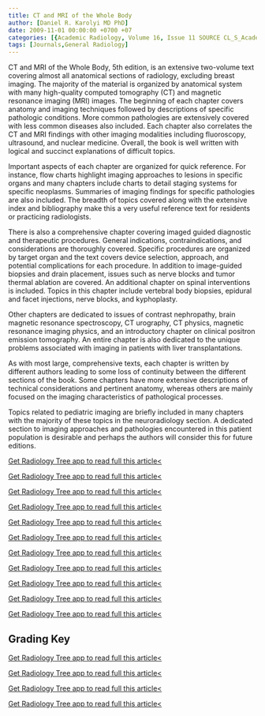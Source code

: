```yaml
---
title: CT and MRI of the Whole Body
author: [Daniel R. Karolyi MD PhD]
date: 2009-11-01 00:00:00 +0700 +07
categories: [{Academic Radiology, Volume 16, Issue 11 SOURCE CL_S_AcademicRadiologyVolume16Issue11 1}]
tags: [Journals,General Radiology]
---
```

CT and MRI of the Whole Body, 5th edition, is an extensive two-volume text covering almost all anatomical sections of radiology, excluding breast imaging. The majority of the material is organized by anatomical system with many high-quality computed tomography (CT) and magnetic resonance imaging (MRI) images. The beginning of each chapter covers anatomy and imaging techniques followed by descriptions of specific pathologic conditions. More common pathologies are extensively covered with less common diseases also included. Each chapter also correlates the CT and MRI findings with other imaging modalities including fluoroscopy, ultrasound, and nuclear medicine. Overall, the book is well written with logical and succinct explanations of difficult topics.

Important aspects of each chapter are organized for quick reference. For instance, flow charts highlight imaging approaches to lesions in specific organs and many chapters include charts to detail staging systems for specific neoplasms. Summaries of imaging findings for specific pathologies are also included. The breadth of topics covered along with the extensive index and bibliography make this a very useful reference text for residents or practicing radiologists.

There is also a comprehensive chapter covering imaged guided diagnostic and therapeutic procedures. General indications, contraindications, and considerations are thoroughly covered. Specific procedures are organized by target organ and the text covers device selection, approach, and potential complications for each procedure. In addition to image-guided biopsies and drain placement, issues such as nerve blocks and tumor thermal ablation are covered. An additional chapter on spinal interventions is included. Topics in this chapter include vertebral body biopsies, epidural and facet injections, nerve blocks, and kyphoplasty.

Other chapters are dedicated to issues of contrast nephropathy, brain magnetic resonance spectroscopy, CT urography, CT physics, magnetic resonance imaging physics, and an introductory chapter on clinical positron emission tomography. An entire chapter is also dedicated to the unique problems associated with imaging in patients with liver transplantations.

As with most large, comprehensive texts, each chapter is written by different authors leading to some loss of continuity between the different sections of the book. Some chapters have more extensive descriptions of technical considerations and pertinent anatomy, whereas others are mainly focused on the imaging characteristics of pathological processes.

Topics related to pediatric imaging are briefly included in many chapters with the majority of these topics in the neuroradiology section. A dedicated section to imaging approaches and pathologies encountered in this patient population is desirable and perhaps the authors will consider this for future editions.

[Get Radiology Tree app to read full this article<](https://clinicalpub.com/app)

[Get Radiology Tree app to read full this article<](https://clinicalpub.com/app)

[Get Radiology Tree app to read full this article<](https://clinicalpub.com/app)

[Get Radiology Tree app to read full this article<](https://clinicalpub.com/app)

[Get Radiology Tree app to read full this article<](https://clinicalpub.com/app)

[Get Radiology Tree app to read full this article<](https://clinicalpub.com/app)

[Get Radiology Tree app to read full this article<](https://clinicalpub.com/app)

[Get Radiology Tree app to read full this article<](https://clinicalpub.com/app)

[Get Radiology Tree app to read full this article<](https://clinicalpub.com/app)

[Get Radiology Tree app to read full this article<](https://clinicalpub.com/app)

[Get Radiology Tree app to read full this article<](https://clinicalpub.com/app)

## Grading Key

[Get Radiology Tree app to read full this article<](https://clinicalpub.com/app)

[Get Radiology Tree app to read full this article<](https://clinicalpub.com/app)

[Get Radiology Tree app to read full this article<](https://clinicalpub.com/app)

[Get Radiology Tree app to read full this article<](https://clinicalpub.com/app)